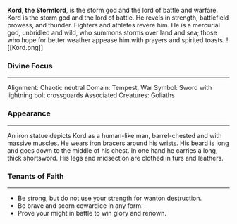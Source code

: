 **Kord, the Stormlord**, is the storm god and the lord of battle and warfare. Kord is the storm god and the lord of battle. He revels in strength, battlefield prowess, and thunder. Fighters and athletes revere him. He is a mercurial god, unbridled and wild, who summons storms over land and sea; those who hope for better weather appease him with prayers and spirited toasts. 
![[Kord.png]]
### Divine Focus
---
Alignment: Chaotic neutral
Domain: Tempest, War
Symbol: Sword with lightning bolt crossguards
Associated Creatures: Goliaths
### Appearance
------
An iron statue  depicts Kord as a human-like man, barrel-chested and with massive muscles. He wears iron bracers around his wrists. His beard is long and goes down to the middle of his chest. In one hand he carries a long, thick shortsword. His legs and midsection are clothed in furs and leathers.
### Tenants of Faith
---
- Be strong, but do not use your strength for wanton destruction.
- Be brave and scorn cowardice in any form.
- Prove your might in battle to win glory and renown.